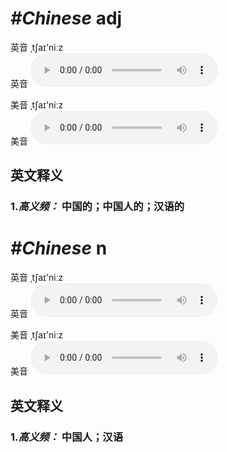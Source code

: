 # ***\#Chinese*** adj
英音 ˌtʃaɪ'niːz  
英音
<audio src="./media/Chinese1.aac" controls="controls"></audio>

美音 ˌtʃaɪ'niːz  
美音
<audio src="./media/Chinese.aac" controls="controls"></audio>



  

英文释义
---
### 1.*高义频：* **中国的；中国人的；汉语的**  


# ***\#Chinese*** n
英音 ˌtʃaɪ'niːz  
英音
<audio src="./media/Chinese1.aac" controls="controls"></audio>

美音 ˌtʃaɪ'niːz  
美音
<audio src="./media/Chinese.aac" controls="controls"></audio>



  

英文释义
---
### 1.*高义频：* **中国人；汉语**  


